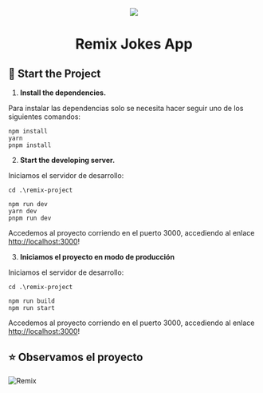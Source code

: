 <p align="center">
  <img src="./public/favicon.ico" />
</p>
<h1 align="center">
  Remix Jokes App
</h1>

## 🚀 Start the Project

1. **Install the dependencies.**

Para instalar las dependencias solo se necesita hacer seguir uno de los siguientes comandos:

```shell
npm install
yarn
pnpm install
```

2. **Start the developing server.**

Iniciamos el servidor de desarrollo:

```shell
cd .\remix-project

npm run dev
yarn dev
pnpm run dev
```

Accedemos al proyecto corriendo en el puerto 3000, accediendo al enlace <http://localhost:3000>!

3. **Iniciamos el proyecto en modo de producción**

Iniciamos el servidor de desarrollo:

```shell
cd .\remix-project

npm run build
npm run start
```

Accedemos al proyecto corriendo en el puerto 3000, accediendo al enlace <http://localhost:3000>!

## ⭐ Observamos el proyecto

![Remix](https://i.pinimg.com/originals/7a/4a/91/7a4a9182cdf5c3e69a61406846f6e2d8.png)
